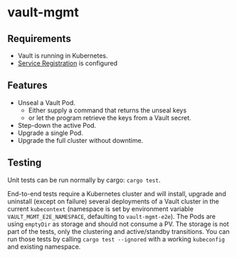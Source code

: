 # vault-mgmt

## Requirements
+ Vault is running in Kubernetes.
+ [Service Registration](https://developer.hashicorp.com/vault/docs/configuration/service-registration/kubernetes) is configured

## Features
+ Unseal a Vault Pod.
  + Either supply a command that returns the unseal keys
  + or let the program retrieve the keys from a Vault secret.
+ Step-down the active Pod.
+ Upgrade a single Pod.
+ Upgrade the full cluster without downtime.

## Testing
Unit tests can be run normally by cargo: `cargo test`.

End-to-end tests require a Kubernetes cluster and will install, upgrade and uninstall (except on failure) several deployments of a Vault cluster in the current `kubecontext` (namespace is set by environment variable `VAULT_MGMT_E2E_NAMESPACE`, defaulting to `vault-mgmt-e2e`).
The Pods are using `emptyDir` as storage and should not consume a PV.
The storage is not part of the tests, only the clustering and active/standby transitions.
You can run those tests by calling `cargo test --ignored` with a working `kubeconfig` and existing namespace.
